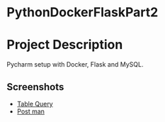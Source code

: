 # PythonDockerFlaskPart2

# Project Description
 Pycharm setup with Docker, Flask and MySQL. 

## Screenshots
* [Table Query](/Screenshot/query.png)
* [Post man](/Screenshot/postman.png)
